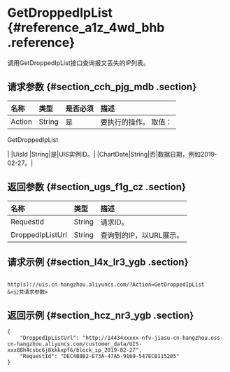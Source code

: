 # GetDroppedIpList {#reference_a1z_4wd_bhb .reference}

调用GetDroppedIpList接口查询报文丢失的IP列表。

## 请求参数 {#section_cch_pjg_mdb .section}

|名称|类型|是否必须|描述|
|:-|:-|:---|:-|
|Action |String|是| 要执行的操作。 取值：

  GetDroppedIpList 

 |
|UisId |String|是|UIS实例ID。|
|ChartDate|String|否|数据日期，例如2019-02-27。|

## 返回参数 {#section_ugs_f1g_cz .section}

|名称|类型|描述|
|:-|:-|:-|
| RequestId |String|请求ID。|
| DroppedIpListUrl |String|查询到的IP，以URL展示。|

## 请求示例 {#section_l4x_lr3_ygb .section}

```

http(s)://uis.cn-hangzhou.aliyuncs.com/?Action=GetDroppedIpList
&<公共请求参数>
```

## 返回示例 {#section_hcz_nr3_ygb .section}

```
{
    "DroppedIpListUrl": "http://14434xxxxx-nfv-jiasu-cn-hangzhou.oss-cn-hangzhou.aliyuncs.com/customer_data/UIS-xxx88h4csbc6j8kkkxpf6/block_ip_2019-02-27",
    "RequestId": "DEC4B8B2-E73A-47A5-9169-547ECB115205"
}
```

